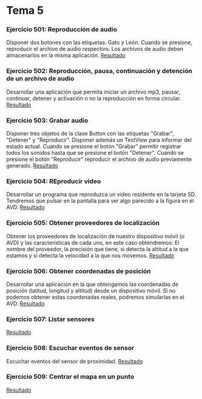 Tema 5 
======

### Ejercicio 501: Reproducción de audio
Disponer dos botones con las etiquetas: Gato y León. Cuando se presione, reproducir el archivo de audio respectivo. Los
archivos de audio deben almacenarlos en la misma aplicación.
[Resultado](https://github.com/franlu/curso_android_uned/blob/master/tema05/img/resultado501.png)

### Ejercicio 502: Reproducción, pausa, continuación y detención de un archivo de audio
Desarrollar una aplicación que permita iniciar un archivo mp3, pausar, continuar, detener y activación o no la reproducción
en forma circular.
[Resultado](https://github.com/franlu/curso_android_uned/blob/master/tema05/img/resultado502.png)

### Ejercicio 503: Grabar audio
Disponer tres objetos de la clase Button con las etiquetas "Grabar", "Detener" y "Reproducir". Disponer además un TextView
para informar del estado actual. Cuando se presione el botón "Grabar" permitir registrar todos los sonidos hasta que se
presione el botón "Detener". Cuando se presione el botón "Reproducir" reproducir el archivo de audio previamente generado.
[Resultado](https://github.com/franlu/curso_android_uned/blob/master/tema05/img/resultado503.png)

### Ejercicio 504: REproducir video
Desarrollar un programa que reproduzca un video residente en la tarjeta SD. Tendremos que pulsar en la pantalla para ver
 algo parecido a la figura en el AVD.
[Resultado](https://github.com/franlu/curso_android_uned/blob/master/tema05/img/resultado504.png)

### Ejercicio 505: Obtener proveedores de localización
Obtener los proveedores de localización de nuestro dispositivo móvil (o AVD) y las características de cada uno, en este
caso obtendremos: El nombre del proveedor, la precisión que tiene, si detecta la altitud a la que estamos y si detecta
la velocidad a la que nos movemos.
[Resultado](https://github.com/franlu/curso_android_uned/blob/master/tema05/img/resultado505.png)

### Ejercicio 506: Obtener coordenadas de posición
Desarrollar una aplicación en la que obtengamos las coordenadas de posición (latitud, longitud y altitud) desde un dispositivo
móvil. Si no podemos obtener estas coordenadas reales, podremos simularlas en el AVD.
[Resultado](https://github.com/franlu/curso_android_uned/blob/master/tema05/img/resultado506.png)

### Ejercicio 507: Listar sensores
[Resultado](https://github.com/franlu/curso_android_uned/blob/master/tema05/img/resultado507.png)

### Ejercicio 508: Escuchar eventos de sensor
Escuchar eventos del sensor de proximidad.
[Resultado](https://github.com/franlu/curso_android_uned/blob/master/tema05/img/resultado508.png)

### Ejercicio 509: Centrar el mapa en un punto
[Resultado](https://github.com/franlu/curso_android_uned/blob/master/tema05/img/resultado509.png)


